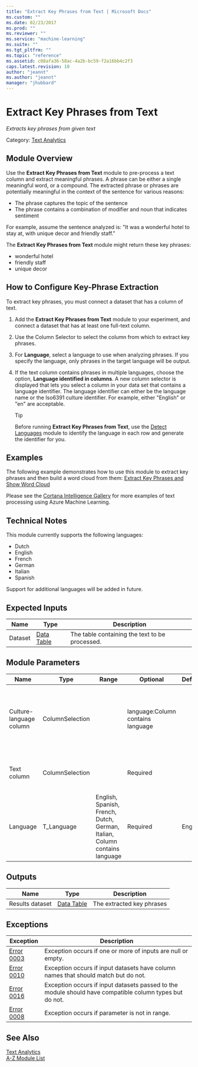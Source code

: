 ```yaml
---
title: "Extract Key Phrases from Text | Microsoft Docs"
ms.custom: ""
ms.date: 02/23/2017
ms.prod: ""
ms.reviewer: ""
ms.service: "machine-learning"
ms.suite: ""
ms.tgt_pltfrm: ""
ms.topic: "reference"
ms.assetid: c08afa36-58ac-4a2b-bc59-f2a16bb4c2f3
caps.latest.revision: 10
author: "jeannt"
ms.author: "jeannt"
manager: "jhubbard"
---
```

# Extract Key Phrases from Text
*Extracts key phrases from given text*  
  
 Category: [Text Analytics](text-analytics.md)

  
## Module Overview  

 Use the **Extract Key Phrases from Text** module to pre-process a text column and extract meaningful phrases. A phrase can be either a single meaningful word, or a compound.  The extracted phrase or phrases are potentially meaningful in the context of the sentence for various reasons:
 + The phrase captures the topic of the sentence
 + The phrase contains a combination of modifier and noun that indicates sentiment
 
 For example, assume the sentence analyzed is: "It was a wonderful hotel to stay at, with unique decor and friendly staff." 
 
The **Extract Key Phrases from Text** module might return these key phrases:
  
- wonderful hotel
- friendly staff
- unique decor

## How to Configure Key-Phrase Extraction  

To extract key phrases, you must connect a dataset that has a column of text.  
  
1. Add the **Extract Key Phrases from Text** module to your experiment, and connect a dataset that has at least one full-text column.  
  
2. Use the Column Selector to select the column from which to extract key phrases.

3. For **Language**, select a language to use when analyzing phrases. If you specify the language, only phrases in the target language will be output.

4. If the text column contains phrases in multiple languages, choose the option, **Language identified in columns**. A new column selector is displayed that lets you select a column in your data set that contains a language identifier. The language identifier can either be the language name or the Iso6391 culture identifier. For example, either "English" or "en" are acceptable.

    > [!TIP] 
    > Before running **Extract Key Phrases from Text**, use the [Detect Languages](detect-languages.md) module to identify the language in each row and generate the identifier for you.

  
## Examples  

The following example demonstrates how to use this module to extract key phrases and then build a word cloud from them: [Extract Key Phrases and Show Word Cloud](https://gallery.cortanaintelligence.com/Experiment/Extract-Key-Phrases-and-Show-Word-Cloud-1)

Please see the [Cortana Intelligence Gallery](https://gallery.cortanaintelligence.com/) for more examples of text processing using Azure Machine Learning.   
  
## Technical Notes  

This module currently supports the following languages:
+ Dutch
+ English 
+ French 
+ German
+ Italian
+ Spanish   
  
Support for additional languages will be added in future.  
  
##  <a name="ExpectedInputs"></a> Expected Inputs  
  
|Name|Type|Description|  
|----------|----------|-----------------|  
|Dataset |[Data Table](data-table.md) |The table containing the text to be processed.|  
  
##  <a name="parameters"></a> Module Parameters  
  
|Name|Type|Range|Optional|Default|Description|  
|----------|----------|-----------|--------------|-----------------|-------------|  
|Culture-language column|ColumnSelection||language:Column contains language||Name or one-based index of the column containing the culture-language information|  
|Text column|ColumnSelection||Required||Name or one-based index of the text column.|  
|Language|T_Language|English, Spanish, French, Dutch, German, Italian, Column contains language|Required|English|Select the language of the text to be processed.|  
  
##  <a name="Outputs"></a> Outputs  
  
|Name|Type|Description|  
|----------|----------|-----------------|  
|Results dataset|[Data Table](data-table.md)|The extracted key phrases|  
  
##  <a name="exceptions"></a> Exceptions  
  
|Exception|Description|  
|---------------|-----------------|  
|[Error 0003](errors/error-0003.md)|Exception occurs if one or more of inputs are null or empty.|  
|[Error 0010](errors/error-0010.md)|Exception occurs if input datasets have column names that should match but do not.|  
|[Error 0016](errors/error-0016.md)|Exception occurs if input datasets passed to the module should have compatible column types but do not.|  
|[Error 0008](errors/error-0008.md)|Exception occurs if parameter is not in range.|

## See Also  

 [Text Analytics](text-analytics.md)   
 [A-Z Module List](a-z-module-list.md)   
